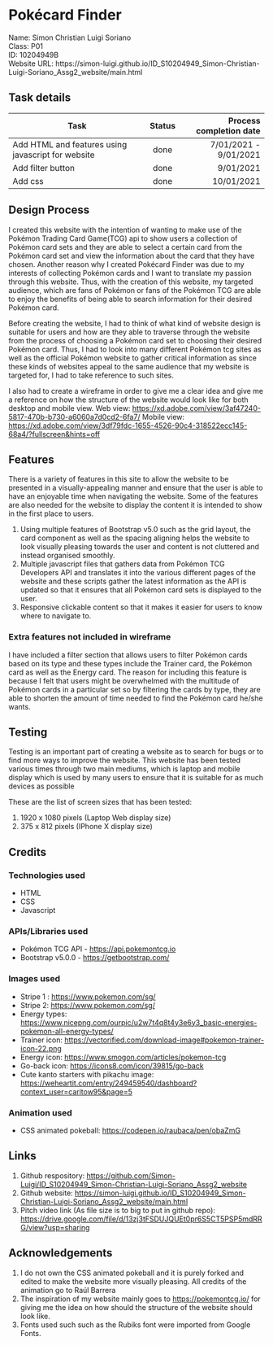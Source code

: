 <h1>Pokécard Finder</h1>
Name: Simon Christian Luigi Soriano<br />
Class: P01<br />
ID: 10204949B<br />
Website URL: https://simon-luigi.github.io/ID_S10204949_Simon-Christian-Luigi-Soriano_Assg2_website/main.html<br/>

<h2>Task details</h2>
  
| Task        | Status           | Process completion date  |
| ------------- |:-------------:| -----:|
| Add HTML and features using javascript for website      | done | 7/01/2021 - 9/01/2021|
| Add filter button    | done | 9/01/2021|
| Add css    | done | 10/01/2021|

<h2>Design Process</h2>
  
I created this website with the intention of wanting to make use of the Pokémon Trading Card Game(TCG) api to show users a collection of Pokémon card sets and they are able to select a certain card from the Pokémon card set and view the information about the card that they have chosen. Another reason why I created Pokécard Finder was due to my interests of collecting Pokémon cards and I want to translate my passion through this website. Thus, with the creation of this website, my targeted audience, which are fans of Pokémon or fans of the Pokémon TCG  are able to enjoy the benefits of being able to search information for their desired Pokémon card. 

Before creating the website, I had to think of what kind of website design is suitable for users and how are they able to traverse through the website from the process of choosing a Pokémon card set to choosing their desired Pokémon card. Thus, I had to look into many different Pokémon tcg sites as well as the official Pokémon website to gather critical information as since these kinds of websites appeal to the same audience that my website is targeted for, I had to take reference to such sites. 

I also had to create a wireframe in order to give me a clear idea and give me a reference on how the structure of the website would look like for both desktop and mobile view.
Web view: https://xd.adobe.com/view/3af47240-5817-470b-b730-a6060a7d0cd2-6fa7/
Mobile view: https://xd.adobe.com/view/3df79fdc-1655-4526-90c4-318522ecc145-68a4/?fullscreen&hints=off


<h2>Features</h2>
  
There is a variety of features in this site to allow the website to be presented in a visually-appealing manner and ensure that the user is able to have an enjoyable time when navigating the website. Some of the features are also needed for the website to display the content it is intended to show in the first place to users.

1. Using multiple features of Bootstrap v5.0 such as the grid layout, the card component as well as the spacing aligning helps the website to look visually pleasing towards the user and content is not cluttered and instead organised smoothly.
2. Multiple javascript files that gathers data from Pokémon TCG Developers API and translates it into the various different pages of the website and these scripts gather the latest information as the API is updated so that it ensures that all Pokémon card sets is displayed to the user.
3. Responsive clickable content so that it makes it easier for users to know where to navigate to.

<h3>Extra features not included in wireframe</h3>
  
I have included a filter section that allows users to filter Pokémon cards based on its type and these types include the Trainer card, the Pokémon card as well as the Energy card. The reason for including this feature is because I felt that users might be overwhelmed with the multitude of Pokémon cards in a particular set so by filtering the cards by type, they are able to shorten the amount of time needed to find the Pokémon card he/she wants.
  
<h2>Testing</h2>
  
Testing is an important part of creating a website as to search for bugs or to find more ways to improve the website. This website has been tested various times through two main mediums, which is laptop and mobile display which is used by many users to ensure that it is suitable for as much devices as possible

These are the list of screen sizes that has been tested:
1. 1920 x 1080 pixels (Laptop Web display size)
3. 375 x 812 pixels (IPhone X display size)
  
<h2>Credits</h2>

<h3>Technologies used</h3>

* HTML 
* CSS
* Javascript

<h3>APIs/Libraries used</h3>

* Pokémon TCG API - https://api.pokemontcg.io
* Bootstrap v5.0.0 - https://getbootstrap.com/

<h3>Images used</h3>

* Stripe 1 : https://www.pokemon.com/sg/
* Stripe 2: https://www.pokemon.com/sg/
* Energy types: https://www.nicepng.com/ourpic/u2w7t4q8t4y3e6y3_basic-energies-pokemon-all-energy-types/
* Trainer icon: https://vectorified.com/download-image#pokemon-trainer-icon-22.png
* Energy icon: https://www.smogon.com/articles/pokemon-tcg
* Go-back icon: https://icons8.com/icon/39815/go-back
* Cute kanto starters with pikachu image: https://weheartit.com/entry/249459540/dashboard?context_user=caritow95&page=5

<h3>Animation used</h3>

* CSS animated pokeball: https://codepen.io/raubaca/pen/obaZmG

<h2>Links</h2>

1. Github respository: https://github.com/Simon-Luigi/ID_S10204949_Simon-Christian-Luigi-Soriano_Assg2_website
2. Github website: https://simon-luigi.github.io/ID_S10204949_Simon-Christian-Luigi-Soriano_Assg2_website/main.html
3. Pitch video link (As file size is to big to put in github repo): https://drive.google.com/file/d/13zj3tFSDUJQUEt0pr6S5CT5PSP5mdRRG/view?usp=sharing 

<h2>Acknowledgements</h2>

1. I do not own the CSS animated pokeball and it is purely forked and edited to make the website more visually pleasing. All credits of the animation go to Raúl Barrera
2. The inspiration of my website mainly goes to https://pokemontcg.io/ for giving me the idea on how should the structure of the website should look like.
3. Fonts used such such as the Rubiks font were imported from Google Fonts.
